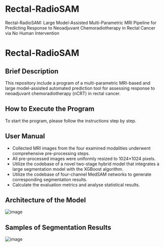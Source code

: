 # Rectal-RadioSAM
Rectal-RadioSAM: Large Model-Assisted Multi-Parametric MRI Pipeline for Predicting Response to Neoadjuvant Chemoradiotherapy in Rectal Cancer via No Human Intervention
# Rectal-RadioSAM
## Brief Description
This repository include a program of a multi-parametric MRI-based and large model-assisted automated prediction tool for assessing response to neoadjuvant chemoradiotherapy (nCRT) in rectal cancer.
## How to Execute the Program
To start the program, please follow the instructions step by step.
## User Manual
* Collected MRI images from the four examined modalities underwent comprehensive pre-processing steps. 
* All pre-processed images were uniformly resized to 1024×1024 pixels. 
* Utilize the codebase of a novel two-stage hybrid model that integrates a large segmentation model with the XGBoost algorithm.
* Utilize the codebase of four-channel MedSAM networks to generate corresponding segmentation results.
* Calculate the evaluation metrics and analyse statistical results.
## Architecture of the Model
![image](https://github.com/user-attachments/assets/6b742c46-7fb1-4707-9c4c-405a1cdfc1a9)
## Samples of Segmentation Results
![image](https://github.com/user-attachments/assets/0111e04b-e0da-4bc6-89be-70820c688821)







